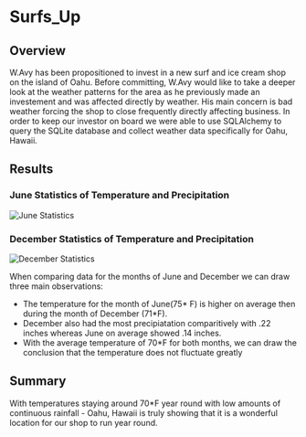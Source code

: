 # Surfs_Up

## Overview

W.Avy has been propositioned to invest in a new surf and ice cream shop on the island of Oahu. Before committing, W.Avy would like to take a deeper look at the weather patterns for the area as he previously made an investement and was affected directly by weather. His main concern is bad weather forcing the shop to close frequently directly affecting business. In order to keep our investor on board we were able to use SQLAlchemy to query the SQLite database and collect weather data specifically for Oahu, Hawaii. 

## Results

### June Statistics of Temperature and Precipitation
![June Statistics](https://user-images.githubusercontent.com/110632671/196065763-b624e71b-14ef-4fca-9ed5-3ec3d04370d7.jpg)

### December Statistics of Temperature and Precipitation
![December Statistics](https://user-images.githubusercontent.com/110632671/196065785-991b192a-46be-4808-8013-47f5885c17da.jpg)

When comparing data for the months of June and December we can draw three main observations:

* The temperature for the month of June(75* F) is higher on average then during the month of December (71*F). 
* December also had the most precipiatation comparitively with .22 inches whereas June on average showed .14 inches. 
* With the average temperature of 70*F for both months, we can draw the conclusion that the temperature does not fluctuate greatly 

## Summary 
With temperatures staying around 70*F year round with low amounts of continuous rainfall - Oahu, Hawaii is truly showing that it is a wonderful location for our shop to run year round. 






